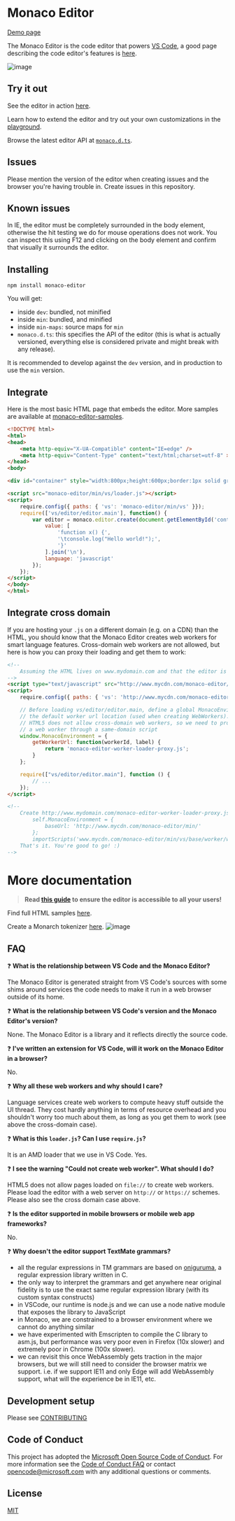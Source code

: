 # Monaco Editor

[Demo page](https://microsoft.github.io/monaco-editor/)

The Monaco Editor is the code editor that powers [VS Code](https://github.com/Microsoft/vscode), a good page describing the code editor's features is [here](https://code.visualstudio.com/docs/editor/editingevolved).

![image](https://cloud.githubusercontent.com/assets/5047891/19600675/5eaae9e6-97a6-11e6-97ad-93903167d8ba.png)

## Try it out

See the editor in action [here](https://microsoft.github.io/monaco-editor/index.html).

Learn how to extend the editor and try out your own customizations in the [playground](https://microsoft.github.io/monaco-editor/playground.html).

Browse the latest editor API at [`monaco.d.ts`](https://github.com/Microsoft/monaco-editor/blob/master/website/playground/monaco.d.ts.txt).

## Issues

Please mention the version of the editor when creating issues and the browser you're having trouble in. Create issues in this repository.

## Known issues
In IE, the editor must be completely surrounded in the body element, otherwise the hit testing we do for mouse operations does not work. You can inspect this using F12 and clicking on the body element and confirm that visually it surrounds the editor.

## Installing

```
npm install monaco-editor
```

You will get:
* inside `dev`: bundled, not minified
* inside `min`: bundled, and minified
* inside `min-maps`: source maps for `min`
* `monaco.d.ts`: this specifies the API of the editor (this is what is actually versioned, everything else is considered private and might break with any release).

It is recommended to develop against the `dev` version, and in production to use the `min` version.

## Integrate

Here is the most basic HTML page that embeds the editor. More samples are available at [monaco-editor-samples](https://github.com/Microsoft/monaco-editor-samples).

```html
<!DOCTYPE html>
<html>
<head>
	<meta http-equiv="X-UA-Compatible" content="IE=edge" />
	<meta http-equiv="Content-Type" content="text/html;charset=utf-8" >
</head>
<body>

<div id="container" style="width:800px;height:600px;border:1px solid grey"></div>

<script src="monaco-editor/min/vs/loader.js"></script>
<script>
	require.config({ paths: { 'vs': 'monaco-editor/min/vs' }});
	require(['vs/editor/editor.main'], function() {
		var editor = monaco.editor.create(document.getElementById('container'), {
			value: [
				'function x() {',
				'\tconsole.log("Hello world!");',
				'}'
			].join('\n'),
			language: 'javascript'
		});
	});
</script>
</body>
</html>
```

## Integrate cross domain

If you are hosting your `.js` on a different domain (e.g. on a CDN) than the HTML, you should know that the Monaco Editor creates web workers for smart language features. Cross-domain web workers are not allowed, but here is how you can proxy their loading and get them to work:

```html
<!--
	Assuming the HTML lives on www.mydomain.com and that the editor is hosted on www.mycdn.com
-->
<script type="text/javascript" src="http://www.mycdn.com/monaco-editor/min/vs/loader.js"></script>
<script>
	require.config({ paths: { 'vs': 'http://www.mycdn.com/monaco-editor/min/vs' }});

	// Before loading vs/editor/editor.main, define a global MonacoEnvironment that overwrites
	// the default worker url location (used when creating WebWorkers). The problem here is that
	// HTML5 does not allow cross-domain web workers, so we need to proxy the instantiation of
	// a web worker through a same-domain script
	window.MonacoEnvironment = {
		getWorkerUrl: function(workerId, label) {
			return 'monaco-editor-worker-loader-proxy.js';
		}
	};

	require(["vs/editor/editor.main"], function () {
		// ...
	});
</script>

<!--
	Create http://www.mydomain.com/monaco-editor-worker-loader-proxy.js with the following content:
		self.MonacoEnvironment = {
			baseUrl: 'http://www.mycdn.com/monaco-editor/min/'
		};
		importScripts('www.mycdn.com/monaco-editor/min/vs/base/worker/workerMain.js');
	That's it. You're good to go! :)
-->
```

# More documentation

> **Read [this guide](https://github.com/Microsoft/monaco-editor/wiki/Accessibility-Guide-for-Integrators) to ensure the editor is accessible to all your users!**

Find full HTML samples [here](https://github.com/Microsoft/monaco-editor-samples).

Create a Monarch tokenizer [here](https://microsoft.github.io/monaco-editor/monarch.html).
![image](https://cloud.githubusercontent.com/assets/5047891/16143041/840ced64-346a-11e6-98f3-3c68bf61884a.png)

## FAQ

❓ **What is the relationship between VS Code and the Monaco Editor?**

The Monaco Editor is generated straight from VS Code's sources with some shims around services the code needs to make it run in a web browser outside of its home.

❓ **What is the relationship between VS Code's version and the Monaco Editor's version?**

None. The Monaco Editor is a library and it reflects directly the source code.

❓ **I've written an extension for VS Code, will it work on the Monaco Editor in a browser?**

No.

❓ **Why all these web workers and why should I care?**

Language services create web workers to compute heavy stuff outside the UI thread. They cost hardly anything in terms of resource overhead and you shouldn't worry too much about them, as long as you get them to work (see above the cross-domain case).

❓ **What is this `loader.js`? Can I use `require.js`?**

It is an AMD loader that we use in VS Code. Yes.

❓ **I see the warning "Could not create web worker". What should I do?**

HTML5 does not allow pages loaded on `file://` to create web workers. Please load the editor with a web server on `http://` or `https://` schemes. Please also see the cross domain case above.

❓ **Is the editor supported in mobile browsers or mobile web app frameworks?**

No.

❓ **Why doesn't the editor support TextMate grammars?**

* all the regular expressions in TM grammars are based on [oniguruma](https://github.com/kkos/oniguruma), a regular expression library written in C.
* the only way to interpret the grammars and get anywhere near original fidelity is to use the exact same regular expression library (with its custom syntax constructs)
* in VSCode, our runtime is node.js and we can use a node native module that exposes the library to JavaScript
* in Monaco, we are constrained to a browser environment where we cannot do anything similar
* we have experimented with Emscripten to compile the C library to asm.js, but performance was very poor even in Firefox (10x slower) and extremely poor in Chrome (100x slower).
* we can revisit this once WebAssembly gets traction in the major browsers, but we will still need to consider the browser matrix we support. i.e. if we support IE11 and only Edge will add WebAssembly support, what will the experience be in IE11, etc.

## Development setup

Please see [CONTRIBUTING](./CONTRIBUTING.md)

## Code of Conduct

This project has adopted the [Microsoft Open Source Code of Conduct](https://opensource.microsoft.com/codeofconduct/). For more information see the [Code of Conduct FAQ](https://opensource.microsoft.com/codeofconduct/faq/) or contact [opencode@microsoft.com](mailto:opencode@microsoft.com) with any additional questions or comments.


## License
[MIT](https://github.com/Microsoft/monaco-editor/blob/master/LICENSE.md)
